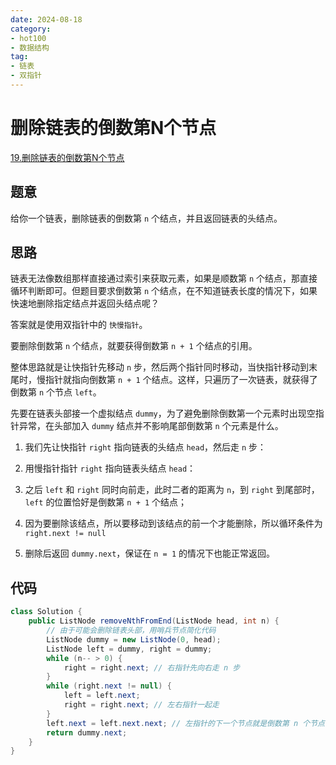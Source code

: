 ```yaml
---
date: 2024-08-18
category: 
- hot100
- 数据结构
tag: 
- 链表
- 双指针
---
```


# 删除链表的倒数第N个节点

<!-- more -->

[19.删除链表的倒数第N个节点](https://leetcode.cn/problems/remove-nth-node-from-end-of-list/description/?envType=study-plan-v2&envId=top-100-liked)

## 题意

给你一个链表，删除链表的倒数第 `n` 个结点，并且返回链表的头结点。

## 思路

链表无法像数组那样直接通过索引来获取元素，如果是顺数第 `n` 个结点，那直接循环判断即可。但题目要求倒数第 `n` 个结点，在不知道链表长度的情况下，如果快速地删除指定结点并返回头结点呢？

答案就是使用双指针中的 `快慢指针`。

要删除倒数第 `n` 个结点，就要获得倒数第 `n + 1` 个结点的引用。

整体思路就是让快指针先移动 `n` 步，然后两个指针同时移动，当快指针移动到末尾时，慢指针就指向倒数第 `n + 1` 个结点。这样，只遍历了一次链表，就获得了倒数第 `n` 个节点 `left`。

先要在链表头部接一个虚拟结点 `dummy`，为了避免删除倒数第一个元素时出现空指针异常，在头部加入 `dummy` 结点并不影响尾部倒数第 `n` 个元素是什么。

1. 我们先让快指针 `right` 指向链表的头结点 `head`，然后走 `n` 步：

2. 用慢指针指针 `right` 指向链表头结点 `head`：

3. 之后 `left` 和 `right` 同时向前走，此时二者的距离为 `n`，到 `right` 到尾部时，`left` 的位置恰好是倒数第 `n + 1` 个结点；

4. 因为要删除该结点，所以要移动到该结点的前一个才能删除，所以循环条件为 `right.next != null`

5. 删除后返回 `dummy.next`，保证在 `n = 1` 的情况下也能正常返回。

## 代码

```java
class Solution {
    public ListNode removeNthFromEnd(ListNode head, int n) {
        // 由于可能会删除链表头部，用哨兵节点简化代码
        ListNode dummy = new ListNode(0, head);
        ListNode left = dummy, right = dummy;
        while (n-- > 0) {
            right = right.next; // 右指针先向右走 n 步
        }
        while (right.next != null) {
            left = left.next;
            right = right.next; // 左右指针一起走
        }
        left.next = left.next.next; // 左指针的下一个节点就是倒数第 n 个节点
        return dummy.next;
    }
}
```
